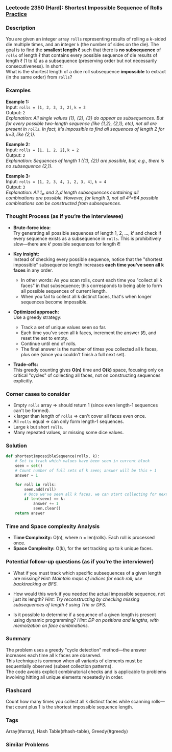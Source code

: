 ### Leetcode 2350 (Hard): Shortest Impossible Sequence of Rolls [Practice](https://leetcode.com/problems/shortest-impossible-sequence-of-rolls)

### Description  
You are given an integer array `rolls` representing results of rolling a *k*-sided die multiple times, and an integer `k` (the number of sides on the die). The goal is to find the **smallest length ℓ** such that there is **no subsequence** of `rolls` of length ℓ that contains every possible sequence of die results of length ℓ (1 to k) as a subsequence (preserving order but not necessarily consecutiveness). In short:  
What is the shortest length of a dice roll subsequence **impossible** to extract (in the same order) from `rolls`?

### Examples  

**Example 1:**  
Input: `rolls = [1, 2, 3, 3, 2]`, `k = 3`  
Output: `2`  
*Explanation: All single values {1}, {2}, {3} do appear as subsequences. But for every possible two-length sequence (like {1,2}, {2,1}, etc), not all are present in `rolls`. In fact, it's impossible to find all sequences of length 2 for k=3, like {2,1}.*

**Example 2:**  
Input: `rolls = [1, 1, 2, 2]`, `k = 2`  
Output: `2`  
*Explanation: Sequences of length 1 ({1}, {2}) are possible, but, e.g., there is no subsequence {2,1}.*

**Example 3:**  
Input: `rolls = [1, 2, 3, 4, 1, 2, 3, 4]`, `k = 4`  
Output: `3`  
*Explanation: All 1ₛₜ and 2ₙd length subsequences containing all combinations are possible. However, for length 3, not all 4³=64 possible combinations can be constructed from subsequences.*

### Thought Process (as if you’re the interviewee)  
- **Brute-force idea:**  
  Try generating all possible sequences of length 1, 2, ..., kˡ and check if every sequence exists as a subsequence in `rolls`. This is prohibitively slow—there are kˡ possible sequences for length ℓ!

- **Key insight:**  
  Instead of checking every possible sequence, notice that the "shortest impossible" subsequence length increases **each time you've seen all k faces** in any order.  
  * In other words: As you scan rolls, count each time you "collect all k faces" in that subsequence; this corresponds to being able to form all possible sequences of current length.
  * When you fail to collect all k distinct faces, that's when longer sequences become impossible.

- **Optimized approach:**  
  Use a greedy strategy:
    - Track a set of unique values seen so far.
    - Each time you've seen all k faces, increment the answer (ℓ), and reset the set to empty.
    - Continue until end of rolls.
    - The final answer is the number of times you collected all k faces, plus one (since you couldn't finish a full next set).

- **Trade-offs:**  
  This greedy counting gives **O(n)** time and **O(k)** space, focusing only on critical "cycles" of collecting all faces, not on constructing sequences explicitly.

### Corner cases to consider  
- Empty `rolls` array ⇒ should return 1 (since even length-1 sequences can't be formed).
- `k` larger than length of `rolls` ⇒ can't cover all faces even once.
- All `rolls` equal ⇒ can only form length-1 sequences.
- Large `k` but short `rolls`.
- Many repeated values, or missing some dice values.

### Solution

```python
def shortestImpossibleSequence(rolls, k):
    # Set to track which values have been seen in current block
    seen = set()
    # Count number of full sets of k seen; answer will be this + 1
    answer = 1

    for roll in rolls:
        seen.add(roll)
        # Once we've seen all k faces, we can start collecting for next level
        if len(seen) == k:
            answer += 1
            seen.clear()
    return answer
```

### Time and Space complexity Analysis  

- **Time Complexity:** O(n), where n = len(rolls). Each roll is processed once.
- **Space Complexity:** O(k), for the set tracking up to k unique faces.

### Potential follow-up questions (as if you’re the interviewer)  

- What if you must track which specific subsequences of a given length are missing?
  *Hint: Maintain maps of indices for each roll; use backtracking or BFS.*

- How would this work if you needed the actual impossible sequence, not just its length?
  *Hint: Try reconstructing by checking missing subsequences of length ℓ using Trie or DFS.*

- Is it possible to determine if a sequence of a given length is present using dynamic programming?
  *Hint: DP on positions and lengths, with memoization on face combinations.*

### Summary
The problem uses a greedy "cycle detection" method—the answer increases each time all k faces are observed.  
This technique is common when all variants of elements must be sequentially observed (subset collection patterns).  
The code avoids explicit combinatorial checks and is applicable to problems involving hitting all unique elements repeatedly in order.


### Flashcard
Count how many times you collect all k distinct faces while scanning rolls—that count plus 1 is the shortest impossible sequence length.

### Tags
Array(#array), Hash Table(#hash-table), Greedy(#greedy)

### Similar Problems
